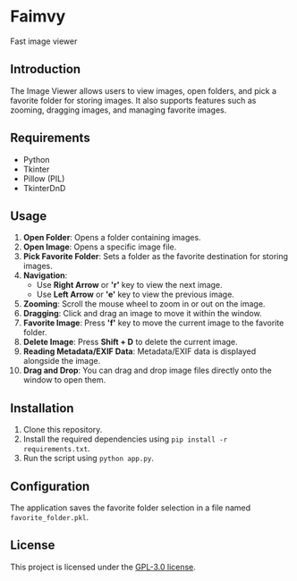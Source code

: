 # Faimvy
Fast image viewer

## Introduction

The Image Viewer allows users to view images, open folders, and pick a favorite folder for storing images. It also supports features such as zooming, dragging images, and managing favorite images.

## Requirements

- Python
- Tkinter
- Pillow (PIL)
- TkinterDnD

## Usage

1. **Open Folder**: Opens a folder containing images.
2. **Open Image**: Opens a specific image file.
3. **Pick Favorite Folder**: Sets a folder as the favorite destination for storing images.
4. **Navigation**:
   - Use **Right Arrow** or **'r'** key to view the next image.
   - Use **Left Arrow** or **'e'** key to view the previous image.
5. **Zooming**: Scroll the mouse wheel to zoom in or out on the image.
6. **Dragging**: Click and drag an image to move it within the window.
7. **Favorite Image**: Press **'f'** key to move the current image to the favorite folder.
8. **Delete Image**: Press **Shift + D** to delete the current image.
9. **Reading Metadata/EXIF Data**: Metadata/EXIF data is displayed alongside the image.
10. **Drag and Drop**: You can drag and drop image files directly onto the window to open them.

## Installation

1. Clone this repository.
2. Install the required dependencies using `pip install -r requirements.txt`.
3. Run the script using `python app.py`.

## Configuration

The application saves the favorite folder selection in a file named `favorite_folder.pkl`.

## License

This project is licensed under the [GPL-3.0 license](LICENSE).

